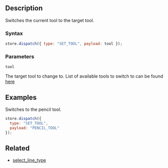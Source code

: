 ## Description

Switches the current tool to the target tool.

### Syntax

```javascript
store.dispatch({ type: "SET_TOOL", payload: tool });
```

### Parameters

`tool`

The target tool to change to. List of available tools to switch to can be found [here](../External/tools.json)

## Examples

Switches to the pencil tool.

```javascript
store.dispatch({
  type: "SET_TOOL",
  payload: "PENCIL_TOOL"
});
```

## Related

- [select_line_type](./select_line_type.md)
